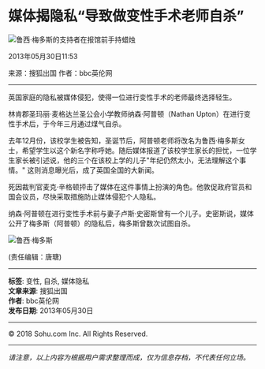 # 媒体揭隐私“导致做变性手术老师自杀”

![鲁西·梅多斯的支持者在报馆前手持蜡烛](http://photocdn.sohu.com/20130530/Img377522511.jpg)

2013年05月30日11:53

来源：搜狐出国 作者：bbc英伦网

---

英国家庭的隐私被媒体侵犯，使得一位进行变性手术的老师最终选择轻生。

林肯郡圣玛丽·麦格达兰圣公会小学教师纳森·阿普顿（Nathan Upton）在进行变性手术后，于今年三月通过煤气自杀。

去年12月份，该校学生被告知，圣诞节后，阿普顿老师将改名为鲁西·梅多斯女士，希望学生以这个新名字称呼她。随后媒体报道了该校学生家长的担忧，一位学生家长被引述说，他的三个在该校上学的儿子"年纪仍然太小，无法理解这个事情。" 这则消息曝光后，成了英国全国的大新闻。 

死因裁判官麦克·辛格顿抨击了媒体在这件事情上扮演的角色。他敦促政府官员和国会议员，尽快采取措施防止媒体侵犯个人隐私。 

纳森·阿普顿在进行变性手术前与妻子卢斯·史密斯曾有一个儿子。史密斯说，媒体公开了梅多斯（阿普顿）的隐私后，梅多斯曾数次试图自杀。

![鲁西·梅多斯](http://photocdn.sohu.com/20130530/Img377522512.jpg)

(责任编辑：唐瑭) 

---

**标签**: 变性, 自杀, 媒体隐私  
**文章来源**: 搜狐出国  
**作者**: bbc英伦网  
**发布日期**: 2013年05月30日  

--- 

© 2018 Sohu.com Inc. All Rights Reserved.   

--- 

*请注意，以上内容为根据用户需求整理而成，仅为信息存档，不代表任何立场。*
<!-- tcd_original_link http://goabroad.sohu.com/20130530/n377522509.shtml -->
